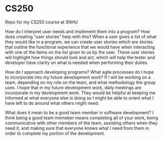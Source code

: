 # CS250
Repo for my CS250 course at SNHU


How do I interpret user needs and implement them into a program? How does creating “user stories” help with this?
When a user gives a list of what they would like in a program, we can create user stories which are stories that outline the functional experience that we would have when interacting with one of the items on the list given to us by the user. These user stories will highlight how things should look and act, which will help the tester and developer have clarity on what is needed when performing their duties. 

How do I approach developing programs? What agile processes do I hope to incorporate into my future development work?
If I will be working on a team, depending on my role on the team, and what methodology the group uses. I hope that in my future development work, daily meetings are incorporate in my development work. They would be helpful at keeping me informed at what everyone else is doing so I might be able to orient what I have left to do around what others might need. 

What does it mean to be a good team member in software development?
I think being a good team memeber means completing all of your work, being communicative with other members of the team, assisting others when they need it, and making sure that everyone knows what I need from them in order to complete my portion of the development. 
